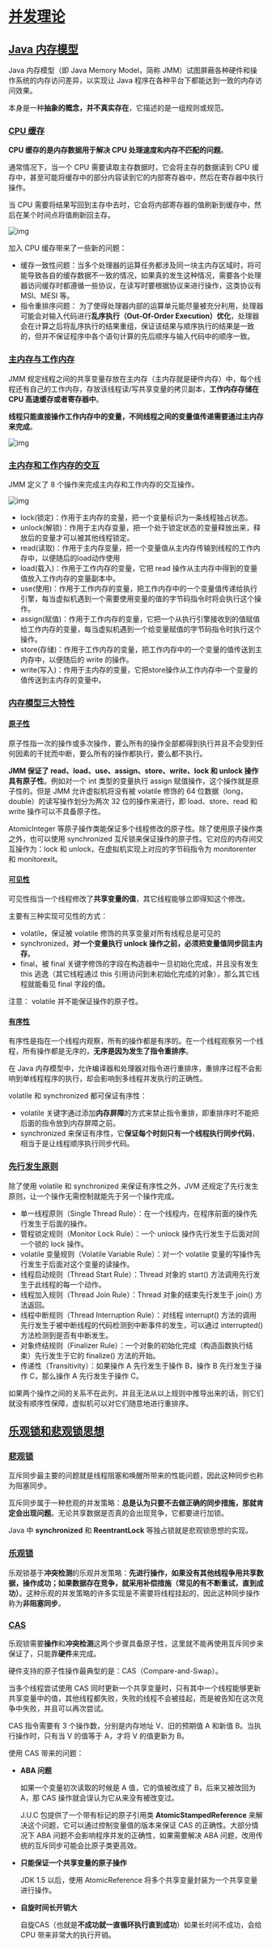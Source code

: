 # [并发理论](https://duhouan.github.io/Java/#/Java_Concurrency/2_并发理论?id=并发理论)

## [Java 内存模型](https://duhouan.github.io/Java/#/Java_Concurrency/2_并发理论?id=java-内存模型)

Java 内存模型（即 Java Memory Model，简称 JMM）试图屏蔽各种硬件和操作系统的内存访问差异，以实现让 Java 程序在各种平台下都能达到一致的内存访问效果。

本身是一种**抽象的概念，并不真实存在**，它描述的是一组规则或规范。

### [CPU 缓存](https://duhouan.github.io/Java/#/Java_Concurrency/2_并发理论?id=cpu-缓存)

**CPU 缓存的是内存数据用于解决 CPU 处理速度和内存不匹配的问题**。

通常情况下，当一个 CPU 需要读取主存数据时，它会将主存的数据读到 CPU 缓存中，甚至可能将缓存中的部分内容读到它的内部寄存器中，然后在寄存器中执行操作。

当 CPU 需要将结果写回到主存中去时，它会将内部寄存器的值刷新到缓存中，然后在某个时间点将值刷新回主存。

![img](res/2.并发理论/00_2.png)

加入 CPU 缓存带来了一些新的问题：

- 缓存一致性问题：当多个处理器的运算任务都涉及同一块主内存区域时，将可能导致各自的缓存数据不一致的情况，如果真的发生这种情况，需要各个处理器访问缓存时都遵循一些协议，在读写时要根据协议来进行操作，这类协议有 MSI、MESI 等。
- 指令重排序问题： 为了使得处理器内部的运算单元能尽量被充分利用，处理器可能会对输入代码进行**乱序执行（Out-Of-Order Execution）优化**，处理器会在计算之后将乱序执行的结果重组，保证该结果与顺序执行的结果是一致的，但并不保证程序中各个语句计算的先后顺序与输入代码中的顺序一致。

### [主内存与工作内存](https://duhouan.github.io/Java/#/Java_Concurrency/2_并发理论?id=主内存与工作内存)

JMM 规定线程之间的共享变量存放在主内存（主内存就是硬件内存）中，每个线程还有自己的工作内存，存放该线程读/写共享变量的拷贝副本，**工作内存存储在 CPU 高速缓存或者寄存器中**。

**线程只能直接操作工作内存中的变量，不同线程之间的变量值传递需要通过主内存来完成**。

![img](res/2.并发理论/pics_concurrent_8162aebb-8fd2-4620-b771-e65751ba7e41.png)

### [主内存和工作内存的交互](https://duhouan.github.io/Java/#/Java_Concurrency/2_并发理论?id=主内存和工作内存的交互)

JMM 定义了 8 个操作来完成主内存和工作内存的交互操作。

![img](https://gitee.com/duhouan/ImagePro/raw/master/pics/concurrent/00_3.png)

- lock(锁定)：作用于主内存的变量，把一个变量标识为一条线程独占状态。
- unlock(解锁)：作用于主内存变量，把一个处于锁定状态的变量释放出来，释放后的变量才可以被其他线程锁定。
- read(读取)：作用于主内存变量，把一个变量值从主内存传输到线程的工作内存中，以便随后的load动作使用
- load(载入)：作用于工作内存的变量，它把 read 操作从主内存中得到的变量值放入工作内存的变量副本中。
- use(使用)：作用于工作内存的变量，把工作内存中的一个变量值传递给执行引擎，每当虚拟机遇到一个需要使用变量的值的字节码指令时将会执行这个操作。
- assign(赋值)：作用于工作内存的变量，它把一个从执行引擎接收到的值赋值给工作内存的变量，每当虚拟机遇到一个给变量赋值的字节码指令时执行这个操作。
- store(存储)：作用于工作内存的变量，把工作内存中的一个变量的值传送到主内存中，以便随后的 write 的操作。
- write(写入)：作用于主内存的变量，它把store操作从工作内存中一个变量的值传送到主内存的变量中。

### [内存模型三大特性](https://duhouan.github.io/Java/#/Java_Concurrency/2_并发理论?id=内存模型三大特性)

#### [原子性](https://duhouan.github.io/Java/#/Java_Concurrency/2_并发理论?id=原子性)

原子性指一次的操作或多次操作，要么所有的操作全部都得到执行并且不会受到任何因素的干扰而中断，要么所有的操作都执行，要么都不执行。

**JMM 保证了 read、load、use、assign、store、write、lock 和 unlock 操作具有原子性**。例如对一个 int 类型的变量执行 assign 赋值操作，这个操作就是原子性的。但是 JMM 允许虚拟机将没有被 volatile 修饰的 64 位数据（long，double）的读写操作划分为两次 32 位的操作来进行，即 load、store、read 和 write 操作可以不具备原子性。

AtomicInteger 等原子操作类能保证多个线程修改的原子性。除了使用原子操作类之外，也可以使用 synchronized 互斥锁来保证操作的原子性。它对应的内存间交互操作为：lock 和 unlock，在虚拟机实现上对应的字节码指令为 monitorenter 和 monitorexit。

#### [可见性](https://duhouan.github.io/Java/#/Java_Concurrency/2_并发理论?id=可见性)

可见性指当一个线程修改了**共享变量的值**，其它线程能够立即得知这个修改。

主要有三种实现可见性的方式：

- volatile，保证被 volatile 修饰的共享变量对所有线程总是可见的
- synchronized，**对一个变量执行 unlock 操作之前，必须把变量值同步回主内存**。
- final，被 final 关键字修饰的字段在构造器中一旦初始化完成，并且没有发生 this 逃逸（其它线程通过 this 引用访问到未初始化完成的对象），那么其它线程就能看见 final 字段的值。

注意： volatile 并不能保证操作的原子性。

#### [有序性](https://duhouan.github.io/Java/#/Java_Concurrency/2_并发理论?id=有序性)

有序性是指在一个线程内观察，所有的操作都是有序的。在一个线程观察另一个线程，所有操作都是无序的，**无序是因为发生了指令重排序**。

在 Java 内存模型中，允许编译器和处理器对指令进行重排序，重排序过程不会影响到单线程程序的执行，却会影响到多线程并发执行的正确性。

volatile 和 synchronized 都可保证有序性：

- volatile 关键字通过添加**内存屏障**的方式来禁止指令重排，即重排序时不能把后面的指令放到内存屏障之前。
- synchronized 来保证有序性，它**保证每个时刻只有一个线程执行同步代码**，相当于是让线程顺序执行同步代码。

### [先行发生原则](https://duhouan.github.io/Java/#/Java_Concurrency/2_并发理论?id=先行发生原则)

除了使用 volatile 和 synchronized 来保证有序性之外，JVM 还规定了先行发生原则，让一个操作无需控制就能先于另一个操作完成。

- 单一线程原则（Single Thread Rule）：在一个线程内，在程序前面的操作先行发生于后面的操作。
- 管程锁定规则（Monitor Lock Rule）：一个 unlock 操作先行发生于后面对同一个锁的 lock 操作。
- volatile 变量规则（Volatile Variable Rule）：对一个 volatile 变量的写操作先行发生于后面对这个变量的读操作。
- 线程启动规则（Thread Start Rule）：Thread 对象的 start() 方法调用先行发生于此线程的每一个动作。
- 线程加入规则（Thread Join Rule）：Thread 对象的结束先行发生于 join() 方法返回。
- 线程中断规则（Thread Interruption Rule）：对线程 interrupt() 方法的调用先行发生于被中断线程的代码检测到中断事件的发生，可以通过 interrupted() 方法检测到是否有中断发生。
- 对象终结规则（Finalizer Rule）：一个对象的初始化完成（构造函数执行结束）先行发生于它的 finalize() 方法的开始。
- 传递性（Transitivity）：如果操作 A 先行发生于操作 B，操作 B 先行发生于操作 C，那么操作 A 先行发生于操作 C。

如果两个操作之间的关系不在此列，并且无法从以上规则中推导出来的话，则它们就没有顺序性保障，虚拟机可以对它们随意地进行重排序。

## [乐观锁和悲观锁思想](https://duhouan.github.io/Java/#/Java_Concurrency/2_并发理论?id=乐观锁和悲观锁思想)

### [悲观锁](https://duhouan.github.io/Java/#/Java_Concurrency/2_并发理论?id=悲观锁)

互斥同步最主要的问题就是线程阻塞和唤醒所带来的性能问题，因此这种同步也称为阻塞同步。

互斥同步属于一种悲观的并发策略：**总是认为只要不去做正确的同步措施，那就肯定会出现问题**。无论共享数据是否真的会出现竞争，它都要进行加锁。

Java 中 **synchronized** 和 **ReentrantLock** 等独占锁就是悲观锁思想的实现。

### [乐观锁](https://duhouan.github.io/Java/#/Java_Concurrency/2_并发理论?id=乐观锁)

乐观锁基于**冲突检测**的乐观并发策略：**先进行操作，如果没有其他线程争用共享数据，操作成功；如果数据存在竞争，就采用补偿措施（常见的有不断重试，直到成功）**。这种乐观的并发策略的许多实现是不需要将线程挂起的，因此这种同步操作称为**非阻塞同步**。

### [CAS](https://duhouan.github.io/Java/#/Java_Concurrency/2_并发理论?id=cas)

乐观锁需要**操作**和**冲突检测**这两个步骤具备原子性，这里就不能再使用互斥同步来保证了，只能靠**硬件**来完成。

硬件支持的原子性操作最典型的是：CAS（Compare-and-Swap）。

当多个线程尝试使用 CAS 同时更新一个共享变量时，只有其中一个线程能够更新共享变量中的值，其他线程都失败，失败的线程不会被挂起，而是被告知在这次竞争中失败，并且可以再次尝试。

CAS 指令需要有 3 个操作数，分别是内存地址 V、旧的预期值 A 和新值 B。当执行操作时，只有当 V 的值等于 A，才将 V 的值更新为 B。

使用 CAS 带来的问题：

- **ABA 问题**

    如果一个变量初次读取的时候是 A 值，它的值被改成了 B，后来又被改回为 A，那 CAS 操作就会误认为它从来没有被改变过。

    J.U.C 包提供了一个带有标记的原子引用类 **AtomicStampedReference** 来解决这个问题，它可以通过控制变量值的版本来保证 CAS 的正确性。大部分情况下 ABA 问题不会影响程序并发的正确性，如果需要解决 ABA 问题，改用传统的互斥同步可能会比原子类更高效。

- **只能保证一个共享变量的原子操作**

    JDK 1.5 以后，使用 AtomicReference 将多个共享变量封装为一个共享变量进行操作。

- **自旋时间长开销大**

    自旋CAS（也就是**不成功就一直循环执行直到成功**）如果长时间不成功，会给 CPU 带来非常大的执行开销。